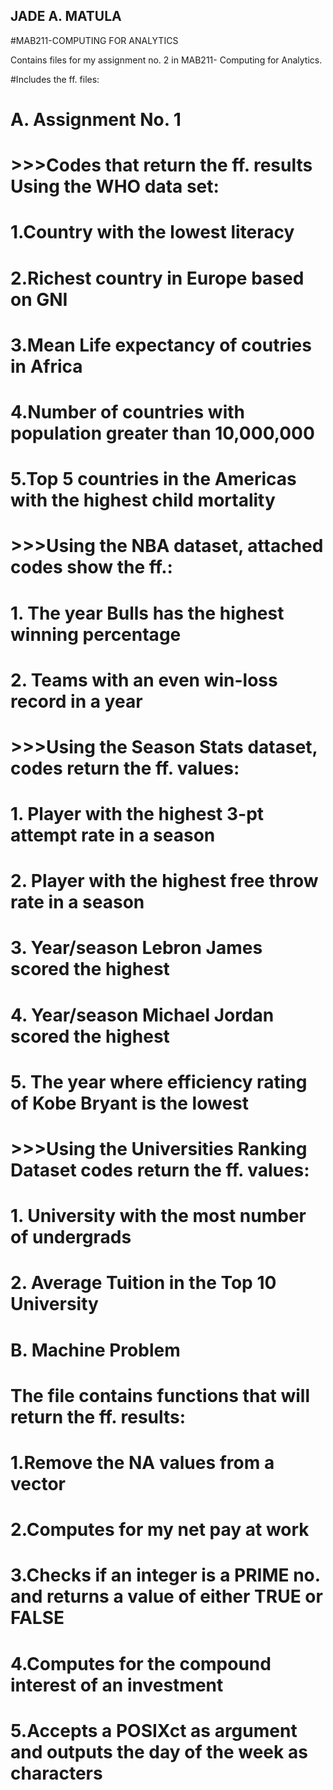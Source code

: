 ## JADE A. MATULA
#MAB211-COMPUTING FOR ANALYTICS

Contains files for my assignment no. 2 in MAB211- Computing for Analytics.

#Includes the ff. files:

#   A. Assignment No. 1

#      >>>Codes that return the ff. results Using the WHO data set:

#        1.Country with the lowest literacy
#        2.Richest country in Europe based on GNI
#        3.Mean Life expectancy of coutries in Africa
#        4.Number of countries with population greater than 10,000,000
#        5.Top 5 countries in the Americas with the highest child mortality
#    
#      >>>Using the NBA dataset, attached codes show the ff.:

#        1. The year Bulls has the highest winning percentage
#        2. Teams with an even win-loss record in a year

#      >>>Using the Season Stats dataset, codes return the ff. values:

#        1. Player with the highest 3-pt attempt rate in a season
#        2. Player with the highest free throw rate in a season
#        3. Year/season Lebron James scored the highest
#        4. Year/season Michael Jordan scored the highest
#        5. The year where  efficiency rating of Kobe Bryant is the lowest

#      >>>Using the Universities Ranking Dataset codes return the ff. values:

#        1. University with the most number of undergrads
#        2. Average Tuition in the Top 10 University
    
#   B. Machine Problem

#      The file contains functions that will return the ff. results:
       
       
#        1.Remove the NA values from a vector
#        2.Computes for my net pay at work
#        3.Checks if an integer is a PRIME  no. and returns a value of either TRUE or FALSE
#        4.Computes for the compound interest of an investment 
#        5.Accepts a POSIXct as argument and outputs the day of the week as characters



  
